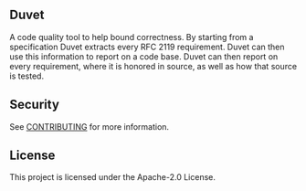 ## Duvet

A code quality tool to help bound correctness.
By starting from a specification Duvet extracts every RFC 2119 requirement.
Duvet can then use this information to report on a code base.
Duvet can then report on every requirement,
where it is honored in source,
as well as how that source is tested.

## Security

See [CONTRIBUTING](CONTRIBUTING.md#security-issue-notifications) for more information.

## License

This project is licensed under the Apache-2.0 License.

